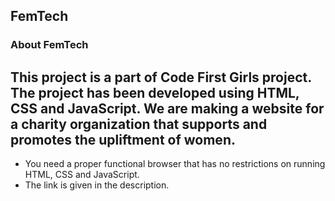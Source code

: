 FemTech
---
### About FemTech

This project is a part of Code First Girls project. The project has been developed using HTML, CSS and JavaScript.
We are making a website for a charity organization that supports and promotes the upliftment of women.
---
- You need a proper functional browser that has no restrictions on running HTML, CSS and JavaScript.
- The link is given in the description.
